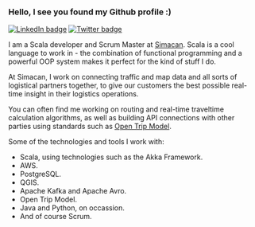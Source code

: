 ### Hello, I see you found my Github profile :)

[![LinkedIn badge](https://img.shields.io/badge/LinkedIn-0077B5?style=flat&logo=linkedin)](https://www.linkedin.com/in/gerretsanders/)
[![Twitter badge](https://img.shields.io/badge/Twitter-white?style=flat&logo=twitter)](https://twitter.com/Gerret_s/)

I am a Scala developer and Scrum Master at [Simacan](https://github.com/simacan). Scala is a cool language to work in - the combination of functional programming and a powerful OOP system makes it perfect for the kind of stuff I do.

At Simacan, I work on connecting traffic and map data and all sorts of logistical partners together, to give our customers the best possible real-time insight in their logistics operations. 

You can often find me working on routing and real-time traveltime calculation algorithms, as well as building API connections with other parties using standards such as [Open Trip Model](https://www.opentripmodel.org/).

Some of the technologies and tools I work with:
- Scala, using technologies such as the Akka Framework.
- AWS.
- PostgreSQL.
- QGIS.
- Apache Kafka and Apache Avro.
- Open Trip Model.
- Java and Python, on occassion.
- And of course Scrum.
